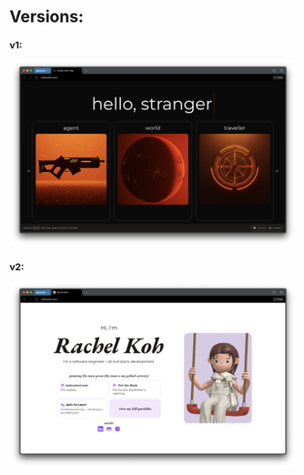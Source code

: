 # Versions:

### v1:

![v1, Three panels with agent, world, traveller](/image_versions/v1.png)

### v2:

![v2, Bondee](/image_versions/v2.png)
